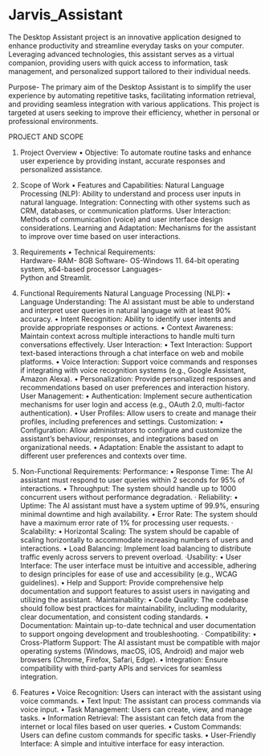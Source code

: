 # Jarvis_Assistant
The Desktop Assistant project is an innovative application designed to enhance productivity  and streamline everyday tasks on your computer. Leveraging advanced technologies, this assistant serves as a virtual companion, providing users with quick access to information, task  management, and personalized support tailored to their individual needs. 

Purpose- 
The primary aim of the Desktop Assistant is to simplify the user experience by automating 
repetitive tasks, facilitating information retrieval, and providing seamless integration with 
various applications. This project is targeted at users seeking to improve their efficiency, 
whether in personal or professional environments. 

PROJECT AND SCOPE 

1. Project Overview 
• Objective: To automate routine tasks and enhance user experience by providing 
instant, accurate responses and personalized assistance.

2. Scope of Work 
• Features and Capabilities: 
Natural Language Processing (NLP): Ability to understand and process user inputs in natural 
language. 
Integration: Connecting with other systems such as CRM, databases, or communication 
platforms. 
User Interaction: Methods of communication (voice) and user interface design 
considerations. 
Learning and Adaptation: Mechanisms for the assistant to improve over time based on user 
interactions.

3. Requirements 
• Technical Requirements:  
Hardware- 
RAM- 8GB 
Software- 
OS-Windows 11. 64-bit operating system, x64-based processor 
Languages-  
Python and Streamlit.

4. Functional Requirements 
Natural Language Processing (NLP): 
• Language Understanding: The AI assistant must be able to understand and interpret 
user queries in natural language with at least 90% accuracy. 
• Intent Recognition: Ability to identify user intents and provide appropriate responses 
or actions. 
• Context Awareness: Maintain context across multiple interactions to handle multi
turn conversations effectively.
User Interaction: 
• Text Interaction: Support text-based interactions through a chat interface on web and 
mobile platforms. 
• Voice Interaction: Support voice commands and responses if integrating with voice 
recognition systems (e.g., Google Assistant, Amazon Alexa). 
• Personalization: Provide personalized responses and recommendations based on user 
preferences and interaction history. 
User Management: 
• Authentication: Implement secure authentication mechanisms for user login and 
access (e.g., OAuth 2.0, multi-factor authentication). 
• User Profiles: Allow users to create and manage their profiles, including preferences 
and settings. 
Customization: 
• Configuration: Allow administrators to configure and customize the assistant’s 
behaviour, responses, and integrations based on organizational needs. 
• Adaptation: Enable the assistant to adapt to different user preferences and contexts 
over time.

5. Non-Functional Requirements:
Performance: 
• Response Time: The AI assistant must respond to user queries within 2 seconds for 
95% of interactions. 
• Throughput: The system should handle up to 1000 concurrent users without 
performance degradation. 
· Reliability: 
• Uptime: The AI assistant must have a system uptime of 99.9%, ensuring minimal 
downtime and high availability. 
• Error Rate: The system should have a maximum error rate of 1% for processing user 
requests. 
· Scalability: 
• Horizontal Scaling: The system should be capable of scaling horizontally to 
accommodate increasing numbers of users and interactions. 
• Load Balancing: Implement load balancing to distribute traffic evenly across servers 
to prevent overload. 
·Usability: 
• User Interface: The user interface must be intuitive and accessible, adhering to design 
principles for ease of use and accessibility (e.g., WCAG guidelines). 
• Help and Support: Provide comprehensive help documentation and support features to 
assist users in navigating and utilizing the assistant. 
·Maintainability: 
• Code Quality: The codebase should follow best practices for maintainability, 
including modularity, clear documentation, and consistent coding standards. 
• Documentation: Maintain up-to-date technical and user documentation to support 
ongoing development and troubleshooting. 
· Compatibility: 
• Cross-Platform Support: The AI assistant must be compatible with major operating 
systems (Windows, macOS, iOS, Android) and major web browsers (Chrome, 
Firefox, Safari, Edge). 
• Integration: Ensure compatibility with third-party APIs and services for seamless 
integration. 

6. Features 
• Voice Recognition: Users can interact with the assistant using voice commands. 
• Text Input: The assistant can process commands via voice input. 
• Task Management: Users can create, view, and manage tasks. 
• Information Retrieval: The assistant can fetch data from the internet or local files 
based on user queries. 
• Custom Commands: Users can define custom commands for specific tasks. 
• User-Friendly Interface: A simple and intuitive interface for easy interaction. 

